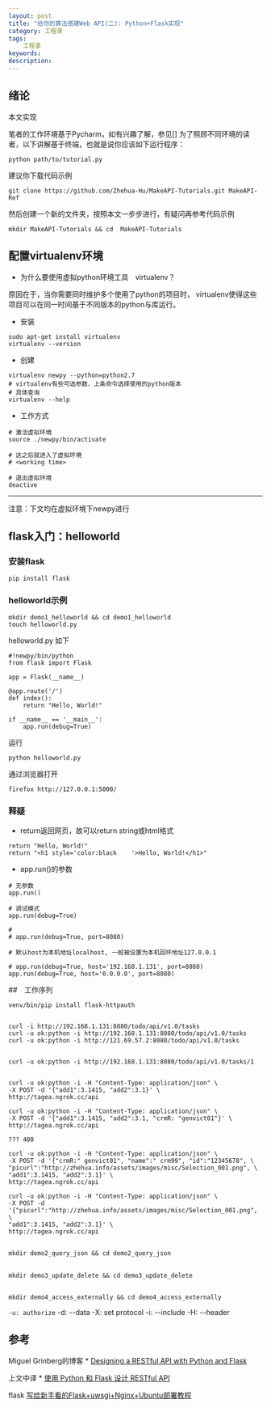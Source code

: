 ```yaml
---
layout: post
title: "给你的算法搭建Web API(二): Python+Flask实现"
category: 工程录
tags: 
    工程录
keywords: 
description: 
---
```


## 绪论
本文实现

笔者的工作环境基于Pycharm，如有兴趣了解，参见[]
为了照顾不同环境的读者，以下讲解基于终端，也就是说你应该如下运行程序：

```
python path/to/tutorial.py
```

建议你下载代码示例

```
git clone https://github.com/Zhehua-Hu/MakeAPI-Tutorials.git MakeAPI-Ref
```

然后创建一个新的文件夹，按照本文一步步进行，有疑问再参考代码示例

```
mkdir MakeAPI-Tutorials && cd  MakeAPI-Tutorials
```


## 配置virtualenv环境
* 为什么要使用虚拟python环境工具　virtualenv？

原因在于，当你需要同时维护多个使用了python的项目时，
virtualenv使得这些项目可以在同一时间基于不同版本的python与库运行。


* 安装

```
sudo apt-get install virtualenv
virtualenv --version
```

* 创建

```
virtualenv newpy --python=python2.7
# virtualenv有些可选参数，上条命令选择使用的python版本
# 具体查询
virtualenv --help
```

* 工作方式

```
# 激活虚拟环境
source ./newpy/bin/activate

# 这之后就进入了虚拟环境
# <working time>

# 退出虚拟环境
deactive
```

---
注意：下文均在虚拟环境下newpy进行
## flask入门：helloworld


### 安装flask

```
pip install flask
```

### helloworld示例

```
mkdir demo1_helloworld && cd demo1_helloworld
touch helloworld.py
```

helloworld.py 如下

```
#!newpy/bin/python
from flask import Flask

app = Flask(__name__)

@app.route('/')
def index():
    return "Hello, World!"

if __name__ == '__main__':
    app.run(debug=True)
```

运行
```
python helloworld.py
```

通过浏览器打开
```
firefox http://127.0.0.1:5000/
```

### 释疑

* return返回网页，故可以return string或html格式

```
return "Hello, World!"
return "<h1 style='color:black    '>Hello, World!</h1>"
```

* app.run()的参数

```
# 无参数
app.run()

# 调试模式
app.run(debug=True)

# 
# app.run(debug=True, port=8080)

# 默认host为本机地址localhost, 一般被设置为本机回环地址127.0.0.1

# app.run(debug=True, host='192.168.1.131', port=8080)
app.run(debug=True, host='0.0.0.0', port=8080)
```



##　工作序列
```
venv/bin/pip install flask-httpauth


curl -i http://192.168.1.131:8080/todo/api/v1.0/tasks
curl -u ok:python -i http://192.168.1.131:8080/todo/api/v1.0/tasks
curl -u ok:python -i http://121.69.57.2:8080/todo/api/v1.0/tasks


curl -u ok:python -i http://192.168.1.131:8080/todo/api/v1.0/tasks/1


curl -u ok:python -i -H "Content-Type: application/json" \
-X POST -d '{"add1":3.1415, "add2":3.1}' \
http://tagea.ngrok.cc/api

curl -u ok:python -i -H "Content-Type: application/json" \
-X POST -d '{"add1":3.1415, "add2":3.1, "crmR: "genvict01"}' \
http://tagea.ngrok.cc/api

??? 400

curl -u ok:python -i -H "Content-Type: application/json" \
-X POST -d '{"crmR:" genvict01", "name":" crm99", "id":"12345678", \
"picurl":"http://zhehua.info/assets/images/misc/Selection_001.png", \
"add1":3.1415, "add2":3.1}' \
http://tagea.ngrok.cc/api

curl -u ok:python -i -H "Content-Type: application/json" \
-X POST -d '{"picurl":"http://zhehua.info/assets/images/misc/Selection_001.png", \
"add1":3.1415, "add2":3.1}' \
http://tagea.ngrok.cc/api
```

##

```
mkdir demo2_query_json && cd demo2_query_json
```





##

```
mkdir demo3_update_delete && cd demo3_update_delete
```

##

```
mkdir demo4_access_externally && cd demo4_access_externally
```

> 
`-u: authorize`
-d: --data
-X: set protocol
-i: --include
-H: --header



## 参考

Miguel Grinberg的博客
    * [Designing a RESTful API with Python and Flask](https://blog.miguelgrinberg.com/post/designing-a-restful-api-with-python-and-flask)

上文中译
    * [使用 Python 和 Flask 设计 RESTful API](http://www.pythondoc.com/flask-restful/first.html)

flask
[写给新手看的Flask+uwsgi+Nginx+Ubuntu部署教程](http://www.cnblogs.com/knarfeh/p/5616515.html)



